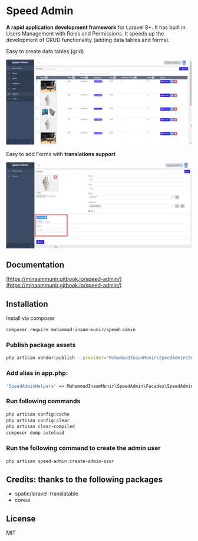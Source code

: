 # Speed Admin

**A rapid application development framework** for Laravel 8+. It has built in Users Management with Roles and Permissions. It speeds up the development of CRUD functionality \(adding data tables and forms\).

Easy to create data tables \(grid\)

![Easy to create datatables \(grid\)](.gitbook/assets/grid_pic.png)

Easy to add Forms with **translations support**

![Easy to add Forms with translations support](.gitbook/assets/form_pic.png)

## Documentation

[https://minaammunir.gitbook.io/speed-admin/](https://minaammunir.gitbook.io/speed-admin/)

## Installation

Install via composer

```bash
composer require muhammad-inaam-munir/speed-admin
```

### Publish package assets

```bash
php artisan vendor:publish --provider="MuhammadInaamMunir\SpeedAdmin\ServiceProvider"
```

### Add alias in app.php:

```php
'SpeedAdminHelpers' => MuhammadInaamMunir\SpeedAdmin\Facades\SpeedAdminHelpersFacade::class,
```

### Run following commands

```bash
php artisan config:cache
php artisan config:clear
php artisan clear-compiled
composer dump autoload
```

### Run the following command to create the admin user

```bash
php artisan speed-admin:create-admin-user
```

## Credits: thanks to the following packages

* spatie/laravel-translatable
* coreui

## License

MIT

